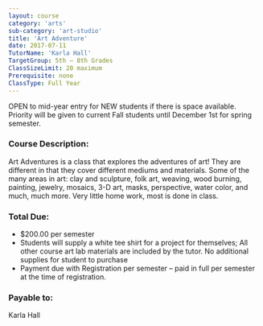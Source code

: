 ```yaml
---
layout: course
category: 'arts'
sub-category: 'art-studio'
title: 'Art Adventure'
date: 2017-07-11
TutorName: 'Karla Hall'
TargetGroup: 5th – 8th Grades
ClassSizeLimit: 20 maximum
Prerequisite: none
ClassType: Full Year
---
```


OPEN to mid-year entry for NEW students if there is space available. Priority will be given to current Fall students until December 1st for spring semester.

### Course Description:
Art Adventures is a class that explores the adventures of art!  They are different in that they cover different mediums and materials.  Some of the many areas in art: clay and sculpture, folk art, weaving, wood burning, painting, jewelry, mosaics, 3-D art, masks, perspective, water color, and much, much more. Very little home work, most is done in class.

### Total Due:

* $200.00 per semester
* Students will supply a white tee shirt for a project for themselves; All other course art lab materials are included by the tutor. No additional supplies for student to purchase
* Payment due with Registration per semester – paid in full per semester at the time of registration.
### Payable to:
Karla Hall